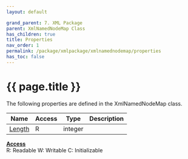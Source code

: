 ```yaml
---
layout: default

grand_parent: 7. XML Package
parent: XmlNamedNodeMap Class
has_children: true
title: Properties
nav_order: 1
permalink: /package/xmlpackage/xmlnamednodemap/properties
has_toc: false
---
```

# {{ page.title }}

The following properties are defined in the XmlNamedNodeMap class.

|Name       | Access | Type   | Description |
|----------	|--------|--------|-------------|
| [Length](/package/xmlpackage/xmlnamednodemap/properties/length) | R | integer |

<u><b>Access</b></u><br>
R: Readable
W: Writable
C: Initializable
